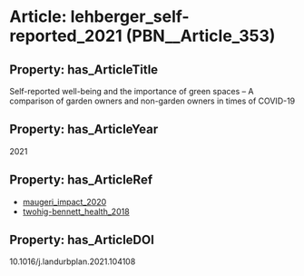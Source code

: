 # Article: __lehberger_self-reported_2021__ (PBN__Article_353)

## Property: has_ArticleTitle

Self-reported well-being and the importance of green spaces – A comparison of garden owners and non-garden owners in times of COVID-19

## Property: has_ArticleYear

2021

## Property: has_ArticleRef

* [maugeri_impact_2020](../Article/PBN__Article_18)
* [twohig-bennett_health_2018](../Article/PBN__Article_50)

## Property: has_ArticleDOI

10.1016/j.landurbplan.2021.104108

